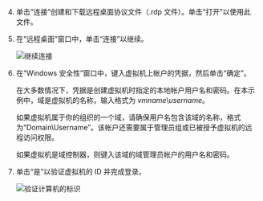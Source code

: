 <properties services="virtual-machines" title="How to Log on to a Virtual Machine Running Windows Server" authors="cynthn" solutions="" manager="timlt" editor="tysonn" />

4. 单击“连接”创建和下载远程桌面协议文件（.rdp 文件）。单击“打开”以使用此文件。

5. 在“远程桌面”窗口中，单击“连接”以继续。

	![继续连接](./media/virtual-machines-log-on-win-server/connectpublisher.png)

6. 在“Windows 安全性”窗口中，键入虚拟机上帐户的凭据，然后单击“确定”。

 	在大多数情况下，凭据是创建虚拟机时指定的本地帐户用户名和密码。在本示例中，域是虚拟机的名称，输入格式为 *vmname*&#92;*username*。  
	
	如果虚拟机属于你的组织的一个域，请确保用户名包含该域的名称，格式为“Domain&#92;Username”。该帐户还需要属于管理员组或已被授予虚拟机的远程访问权限。
	
	如果虚拟机是域控制器，则键入该域的域管理员帐户的用户名和密码。

7.	单击“是”以验证虚拟机的 ID 并完成登录。

	![验证计算机的标识](./media/virtual-machines-log-on-win-server/connectverify.png)

<!---HONumber=Mooncake_0314_2016-->